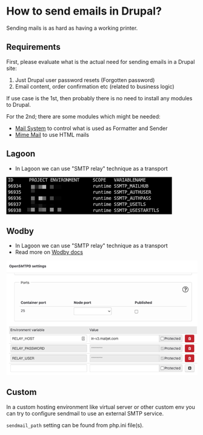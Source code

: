 # How to send emails in Drupal?

Sending mails is as hard as having a working printer.

## Requirements

First, please evaluate what is the actual need for sending emails in a Drupal site:

1. Just Drupal user password resets (Forgotten password)
2. Email content, order confirmation etc (related to business logic)

If use case is the 1st, then probably there is no need to install any modules to Drupal.

For the 2nd; there are some modules which might be needed:

- [Mail System](https://www.drupal.org/project/mailsystem) to control what is used as Formatter and Sender
- [Mime Mail](https://www.drupal.org/project/mimemail) to use HTML mails

## Lagoon

- In Lagoon we can use "SMTP relay" technique as a transport

![Lagoon SMTP settings](../media/lagoon_smtp.png)

## Wodby

- In Lagoon we can use "SMTP relay" technique as a transport
- Read more on [Wodby docs](https://wodby.com/docs/1.0/infrastructure/mail-delivery/)

![Wodby SMTP settings](../media/wodby_smtp.png)

## Custom

In a custom hosting environment like virtual server or other custom env you can try to
configure sendmail to use an external SMTP service.

`sendmail_path` setting can be found from php.ini file(s).
